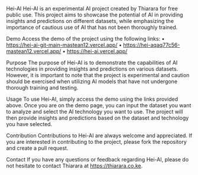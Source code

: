 Hei-AI
Hei-AI is an experimental AI project created by Thiarara for free public use. This project aims to showcase the potential of AI in providing insights and predictions on different datasets, while emphasizing the importance of cautious use of AI that has not been thoroughly trained. <br>

Demo
Access the demo of the project using the following links:
•	https://hei-ai-git-main-mastean12.vercel.app/
•	https://hei-aqaq77c56-mastean12.vercel.app/
•	https://hei-ai.vercel.app/

Purpose
The purpose of Hei-AI is to demonstrate the capabilities of AI technologies in providing insights and predictions on various datasets. However, it is important to note that the project is experimental and caution should be exercised when utilizing AI models that have not undergone thorough training and testing.

Usage
To use Hei-AI, simply access the demo using the links provided above. Once you are on the demo page, you can input the dataset you want to analyze and select the AI technology you want to use. The project will then provide insights and predictions based on the dataset and technology you have selected.

Contribution
Contributions to Hei-AI are always welcome and appreciated. If you are interested in contributing to the project, please fork the repository and create a pull request.

Contact
If you have any questions or feedback regarding Hei-AI, please do not hesitate to contact Thiarara at https://thiarara.co.ke.
